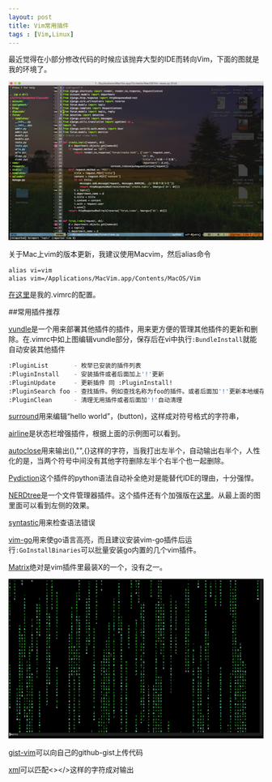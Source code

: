 ```yaml
---
layout: post
title: Vim常用插件
tags : [Vim,Linux]
---
```

最近觉得在小部分修改代码的时候应该抛弃大型的IDE而转向Vim，下面的图就是我的环境了。

![](/image/QQ20141213-3.png)

<!--break-->

关于Mac上vim的版本更新，我建议使用Macvim，然后alias命令

```vim
alias vi=vim
alias vim=/Applications/MacVim.app/Contents/MacOS/Vim 
```

[在这里](https://github.com/tcitry/my-tools/blob/master/vimrc)是我的.vimrc的配置。

##常用插件推荐

[vundle](https://github.com/gmarik/Vundle.vim)是一个用来部署其他插件的插件，用来更方便的管理其他插件的更新和删除。在.vimrc中如上图编辑vundle部分，保存后在vi中执行`:BundleInstall`就能自动安装其他插件

```bash
:PluginList       - 枚举已安装的插件列表
:PluginInstall    - 安装插件或者后面加上'!'更新
:PluginUpdate     - 更新插件 同 :PluginInstall!
:PluginSearch foo - 查找插件。例如查找名称为foo的插件。或者后面加'!'更新本地缓存
:PluginClean      - 清理无用插件或者后面加'!'自动清理
```

[surround](https://github.com/tpope/vim-surround)用来编辑“hello world”，(button)，这样成对符号格式的字符串，

[airline](https://github.com/bling/vim-airline)是状态栏增强插件，根据上面的示例图可以看到。

[autoclose](https://github.com/vim-scripts/AutoClose)用来输出(),"",{}这样的字符，当我打出左半个，自动输出右半个，人性化的是，当两个符号中间没有其他字符删除左半个右半个也一起删除。

[Pydiction](https://github.com/rkulla/pydiction)这个插件的python语法自动补全绝对是能替代IDE的理由，十分强悍。

[NERDtree](https://github.com/scrooloose/nerdtree)是一个文件管理器插件。这个插件还有个加强版在[这里](https://github.com/jistr/vim-nerdtree-tabs)。从最上面的图里面可以看到左侧的效果。

[syntastic](https://github.com/scrooloose/syntastic)用来检查语法错误

[vim-go](https://github.com/fatih/vim-go)用来使go语言高亮，而且建议安装vim-go插件后运行`:GoInstallBinaries`可以批量安装go内置的几个vim插件。

[Matrix](https://github.com/vim-scripts/matrix.vim--Yang)绝对是vim插件里最装X的一个，没有之一。

![](/image/matrix1.gif)

[gist-vim](https://github.com/mattn/gist-vim)可以向自己的github-gist上传代码

[xml](https://github.com/othree/xml.vim)可以匹配<></>这样的字符成对输出